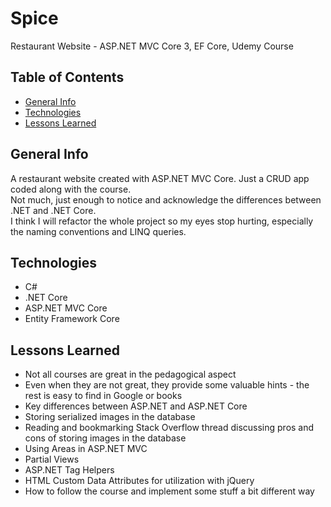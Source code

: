 # Spice
Restaurant Website - ASP.NET MVC Core 3, EF Core, Udemy Course

## Table of Contents
* [General Info](#general-info)
* [Technologies](#technologies)
* [Lessons Learned](#lessons-learned)

## General Info
A restaurant website created with ASP.NET MVC Core. Just a CRUD app coded along with the course.  
Not much, just enough to notice and acknowledge the differences between .NET and .NET Core.  
I think I will refactor the whole project so my eyes stop hurting, especially the naming conventions and LINQ queries.

## Technologies
* C#
* .NET Core
* ASP.NET MVC Core
* Entity Framework Core

## Lessons Learned
- Not all courses are great in the pedagogical aspect 
- Even when they are not great, they provide some valuable hints - the rest is easy to find in Google or books
- Key differences between ASP.NET and ASP.NET Core
- Storing serialized images in the database
- Reading and bookmarking Stack Overflow thread discussing pros and cons of storing images in the database
- Using Areas in ASP.NET MVC
- Partial Views
- ASP.NET Tag Helpers
- HTML Custom Data Attributes for utilization with jQuery
- How to follow the course and implement some stuff a bit different way
